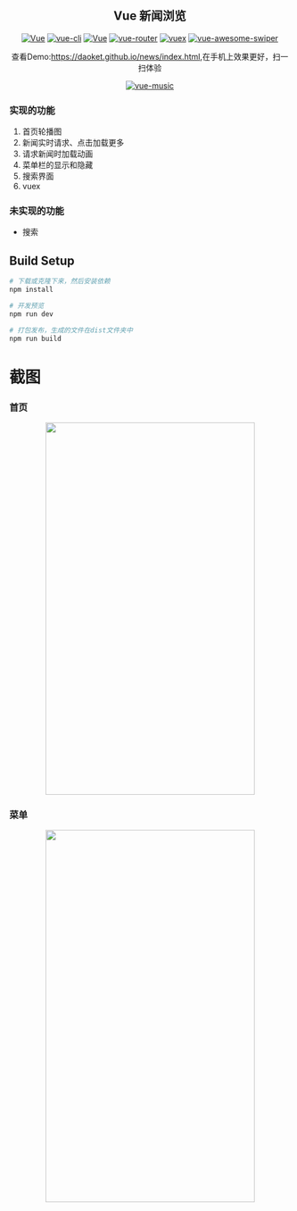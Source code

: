 <h2 align="center">Vue 新闻浏览</h2>
<p align="center">
  <a href="https://github.com/daoket/vue.news"><img src="https://img.shields.io/travis/rust-lang/rust.svg" alt="Vue"></a>
  <a href="https://github.com/vuejs/vue-cli"><img src="https://img.shields.io/badge/vue--cli-v3.1.3-blue.svg" alt="vue-cli"></a>
  <a href="https://github.com/vuejs/vue"><img src="https://img.shields.io/badge/vue-v2.6.10-blue.svg" alt="Vue"></a>
  <a href="https://github.com/vuejs/vue-router"><img src="https://img.shields.io/badge/vue--router-v3.1.2-blue.svg" alt="vue-router"></a>
  <a href="https://github.com/vuejs/vuex"><img src="https://img.shields.io/badge/vuex-v3.1.1-blue.svg" alt="vuex"></a>
  <a href="https://github.com/surmon-china/vue-awesome-swiper"><img src="https://img.shields.io/badge/vue--awesome--swiper-v3.1.3-blue.svg" alt="vue-awesome-swiper"></a>
</p>
<p align="center">查看Demo:<a href="https://daoket.github.io/news/index.html">https://daoket.github.io/news/index.html</a>,在手机上效果更好，扫一扫体验</p>
<p align="center"><a href="https://daoket.github.io/news/index.html"><img src="https://daoket.github.io/news/old/address.png" alt="vue-music"></a></p>

### 实现的功能
1. 首页轮播图
2. 新闻实时请求、点击加载更多
3. 请求新闻时加载动画
4. 菜单栏的显示和隐藏
5. 搜索界面
6. vuex

### 未实现的功能
* 搜索

## Build Setup

``` bash
# 下载或克隆下来，然后安装依赖
npm install

# 开发预览
npm run dev

# 打包发布，生成的文件在dist文件夹中
npm run build
```

# 截图


### 首页
<center>
<img src="https://daoket.github.io/news/old/eg1.jpg" width='375' height='667'/>
</center>

### 菜单
<center>
<img src="https://daoket.github.io/news/old/eg2.jpg" width='375' height='667'/>
</center>
